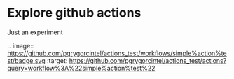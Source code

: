 # Explore github actions

Just an experiment

.. image:: https://github.com/pgrygorcintel/actions_test/workflows/simple%action%test/badge.svg
    :target: https://github.com/pgrygorcintel/actions_test/actions?query=workflow%3A%22simple%action%test%22
